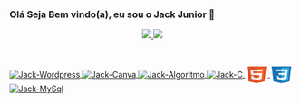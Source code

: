 ### Olá Seja Bem vindo(a), eu sou o Jack Junior 👋 
<div align="center">
  <a href="https://github.com/jackjr1">
  <img height="15%" src="https://github-readme-stats.vercel.app/api?username=jackjr1&show_icons=true&theme=blue-green&include_all_commits=true&count_private=true">
  <img height="50%" src="https://github-readme-stats.vercel.app/api/top-langs/?username=jackjr1&layout=compact&langs_count=7&theme=blue-green">
</div>
  
  ##
  
  <!-- Imagens de linguagens -->
  <div style="display: inline_block"><br>

  <img align="center" alt="Jack-Wordpress" height="30" width="40" src="https://cdn.jsdelivr.net/gh/devicons/devicon/icons/wordpress/wordpress-original.svg">
  <img align="center" alt="Jack-Canva" height="30" width="40" src="https://cdn.jsdelivr.net/gh/devicons/devicon/icons/canva/canva-original.svg">  
  <img align="center" alt="Jack-Algoritmo" height="30" width="40" src="https://cdn.jsdelivr.net/gh/devicons/devicon/icons/thealgorithms/thealgorithms-original.svg">
  <img align="center" alt="Jack-C" height="30" width="40" src="https://cdn.jsdelivr.net/gh/devicons/devicon/icons/c/c-original.svg">
  <img align="center" alt="Jack-HTML" height="30" width="40" src="https://raw.githubusercontent.com/devicons/devicon/master/icons/html5/html5-original.svg">
  <img align="center" alt="Jack-CSS" height="30" width="40" src="https://raw.githubusercontent.com/devicons/devicon/master/icons/css3/css3-original.svg">
  <img align="center" alt="Jack-MySql" height="30" width="40" src="https://cdn.jsdelivr.net/gh/devicons/devicon/icons/mysql/mysql-plain.svg">    

    
</div>


<!--
**jackjr1/jackjr1** is a ✨ _special_ ✨ repository because its `README.md` (this file) appears on your GitHub profile.

Here are some ideas to get you started:

- 🔭 I’m currently working on ...
- 🌱 I’m currently learning ...
- 👯 I’m looking to collaborate on ...
- 🤔 I’m looking for help with ...
- 💬 Ask me about ...
- 📫 How to reach me: ...
- 😄 Pronouns: ...
- ⚡ Fun fact: ...
-->
